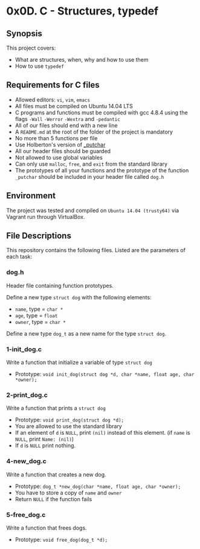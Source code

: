 # 0x0D. C - Structures, typedef

## Synopsis
This project covers:

* What are structures, when, why and how to use them
* How to use `typedef`

## Requirements for C files
* Allowed editors: `vi`, `vim`, `emacs`
* All files must be compiled on Ubuntu 14.04 LTS
* C programs and functions must be compiled with gcc 4.8.4 using the flags `-Wall` `-Werror` `-Wextra` and `-pedantic`
* All of our files should end with a new line
* A `README.md` at the root of the folder of the project is mandatory
* No more than 5 functions per file
* Use Holberton's version of [_putchar](https://github.com/holbertonschool/_putchar.c/blob/master/_putchar.c)
* All our header files should be guarded
* Not allowed to use global variables
* Can only use `malloc`, `free`, and `exit` from the standard library
* The prototypes of all your functions and the prototype of the function `_putchar` should be included in your header file called `dog.h`


## Environment
The project was tested and compiled on `Ubuntu 14.04 (trusty64)` via Vagrant run through VirtualBox.

## File Descriptions
This repository contains the following files. Listed are the parameters of each task:

### dog.h

Header file containing function prototypes.

Define a new type `struct dog` with the following elements:

* `name`, type = `char *`
* `age`, type = `float`
* `owner`, type = `char *`

Define a new type `dog_t` as a new name for the type `struct dog`.

### 1-init_dog.c

Write a function that initialize a variable of type `struct dog`

* Prototype: `void init_dog(struct dog *d, char *name, float age, char *owner);`

### 2-print_dog.c

Write a function that prints a `struct dog`

* Prototype: `void print_dog(struct dog *d);`
* You are allowed to use the standard library
* If an element of `d` is `NULL`, print `(nil)` instead of this element. (if `name` is `NULL`, print `Name: (nil)`)
* If `d` is `NULL` print nothing.

### 4-new_dog.c

Write a function that creates a new dog.

* Prototype: `dog_t *new_dog(char *name, float age, char *owner);`
* You have to store a copy of `name` and `owner`
* Return `NULL` if the function fails

### 5-free_dog.c

Write a function that frees dogs.

* Prototype: `void free_dog(dog_t *d);`